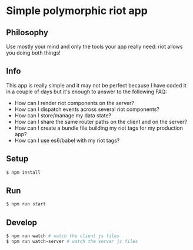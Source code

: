 # Simple polymorphic riot app

## Philosophy

Use mostly your mind and only the tools your app really need: riot allows you doing both things!

## Info

This app is really simple and it may not be perfect because I have coded it in a couple of days but it's enough to answer to the following FAQ:

  - How can I render riot components on the server?
  - How can I dispatch events across several riot components?
  - How can I store/manage my data state?
  - How can I share the same router paths on the client and on the server?
  - How can I create a bundle file building my riot tags for my production app?
  - How can I use es6/babel with my riot tags?

## Setup

```bash
$ npm install
```

## Run

```bash
$ npm run start
```

## Develop

```bash
$ npm run watch # watch the client js files
$ npm run watch-server # watch the server js files
```